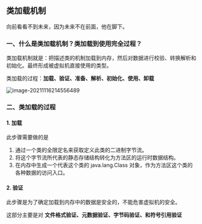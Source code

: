 ## 类加载机制

向前看看不到未来，因为未来不在前面，他在脚下。

### 一、什么是类加载机制？类加载到使用完全过程？

类加载机制就是：把描述类的机制加载到内存，然后对数据进行校验、转换解析和初始化。最终形成被虚拟机直接使用的类型。

类加载的过程：**加载、验证、准备、解析、初始化、使用、卸载**

![image-20211116214556489](https://gitee.com/dlutlgy/window_typora/raw/master/images/image-20211116214556489.png)

### 二、类加载的过程

#### 1. 加载

此步骤需要做的是

1. 通过一个类的全限定名来获取定义此类的二进制字节流。 
2. 将这个字节流所代表的静态存储结构转化为方法区的运行时数据结构。 
3. 在内存中生成一个代表这个类的 java.lang.Class 对象，作为方法区这个类的各种数据的访问入口。

#### 2. 验证

此步骤是为了确定加载到内存中的数据是安全的，不能危害虚拟机的安全。

这部分主要是对 **文件格式验证、元数据验证、字节码验证、和符号引用验证** 